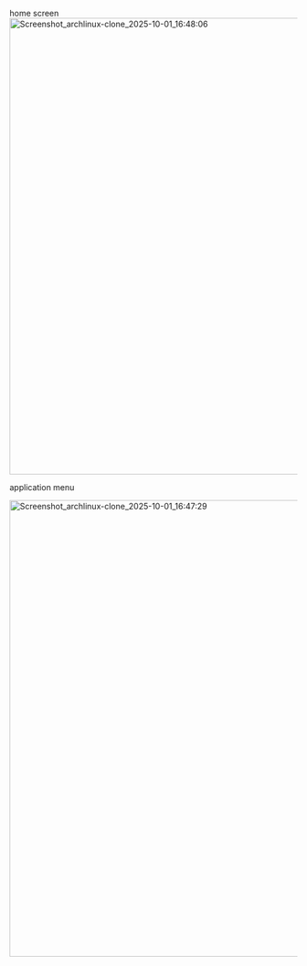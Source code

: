 home screen 
<img width="1280" height="800" alt="Screenshot_archlinux-clone_2025-10-01_16:48:06" src="https://github.com/user-attachments/assets/47f1eb11-6251-413d-876b-08a9c47d5c12" />




application menu 

<img width="1280" height="800" alt="Screenshot_archlinux-clone_2025-10-01_16:47:29" src="https://github.com/user-attachments/assets/43d3024a-4419-4081-afca-1db838f576d7" />
